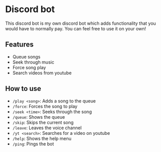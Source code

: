 # Discord bot
This discord bot is my own discord bot which adds functionality that you would have to normally pay. You can feel free to use it on your own!
## Features
- Queue songs
- Seek through music
- Force song play
- Search videos from youtube
## How to use
- `/play <song>`: Adds a song to the queue
- `/force`: Forces the song to play
- `/seek <time>`: Seeks through the song
- `/queue`: Shows the queue
- `/skip`: Skips the current song
- `/leave`: Leaves the voice channel
- `/yt <search>`: Searches for a video on youtube
- `/help`: Shows the help menu
- `/ping`: Pings the bot
